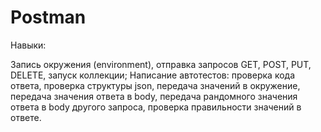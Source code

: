 # Postman
Навыки:

Запись окружения (environment), отправка запросов GET, POST, PUT, DELETE, запуск коллекции;
Написание автотестов: проверка кода ответа, проверка структуры json, передача значений в окружение, передача значения ответа в body, передача рандомного значения ответа в body другого запросa, проверка правильности значений в ответе.

